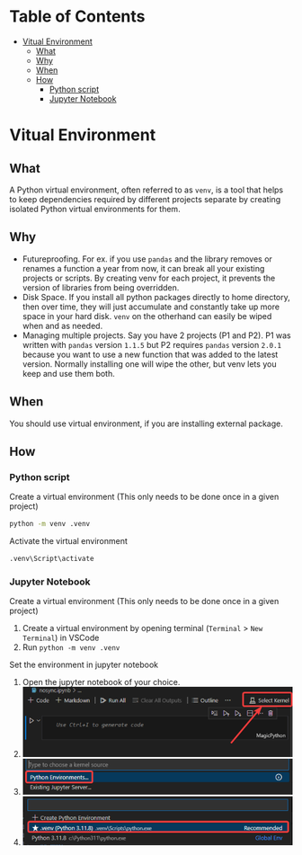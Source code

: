 <h1> Table of Contents </h1>

- [Vitual Environment](#vitual-environment)
  - [What](#what)
  - [Why](#why)
  - [When](#when)
  - [How](#how)
    - [Python script](#python-script)
    - [Jupyter Notebook](#jupyter-notebook)

# Vitual Environment

## What

A Python virtual environment, often referred to as `venv`, is a tool that helps to keep dependencies required by different projects separate by creating isolated Python virtual environments for them. 

## Why

- Futureproofing. For ex. if you use `pandas` and the library removes or renames a function a year from now, it can break all your existing projects or scripts. By creating venv for each project, it prevents the version of libraries from being overridden.
- Disk Space. If you install all python packages directly to home directory, then over time, they will just accumulate and constantly take up more space in your hard disk. `venv` on the otherhand can easily be wiped when and as needed.
- Managing multiple projects. Say you have 2 projects (P1 and P2). P1 was written with `pandas` version `1.1.5` but P2 requires `pandas` version `2.0.1` because you want to use a new function that was added to the latest version. Normally installing one will wipe the other, but venv lets you keep and use them both.

## When

You should use virtual environment, if you are installing external package.

## How

### Python script

Create a virtual environment (This only needs to be done once in a given project)

```cmd
python -m venv .venv
```

Activate the virtual environment

```cmd
.venv\Script\activate
```

### Jupyter Notebook

Create a virtual environment (This only needs to be done once in a given project)

1. Create a virtual environment by opening terminal (`Terminal` > `New Terminal`) in VSCode
2. Run `python -m venv .venv`

Set the environment in jupyter notebook

1. Open the jupyter notebook of your choice.
2. ![Step1](../assets/venv-jupyter-step1.png)
3. ![Step2](../assets/venv-jupyter-step2.png)
4. ![Step3](../assets/venv-jupyter-step3.png)